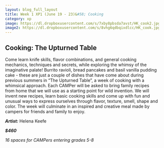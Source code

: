 ```yaml
---
layout: blog_full_layout
title: Week 1 XP1 (June 19 - 23)&#58; Cooking
category: xp
image: https://dl.dropboxusercontent.com/s/7xby8pbsda7avst/HK_cook2.jpg?dl=0
image2: https://dl.dropboxusercontent.com/s/8vhg6qdbqixdlcc/HK_cook.jpg?dl=0
---
```


## Cooking: The Upturned Table

Come learn knife skills, flavor combinations, and general cooking mechanics, techniques and secrets, while exploring the whimsy of the imaginative palate!
Burrito ravioli, bread pancakes and basil vanilla pudding cake - these are just a couple of dishes that have come about during previous summers in “The Upturned Table”, a week of cooking with a whimsical approach. Each CAMPer will be asked to bring family recipes from home that we will use as a starting point for wild invention. We will invent new recipes, learn basic cooking skills and come up with fun and unusual ways to express ourselves through flavor, texture, smell, shape and color. The week will culminate in an inspired and creative meal made by campers for friends and family to enjoy.


**_Artist:_** Helena Keefe

**_$460_**

*16 spaces for CAMPers entering grades 5-8*
